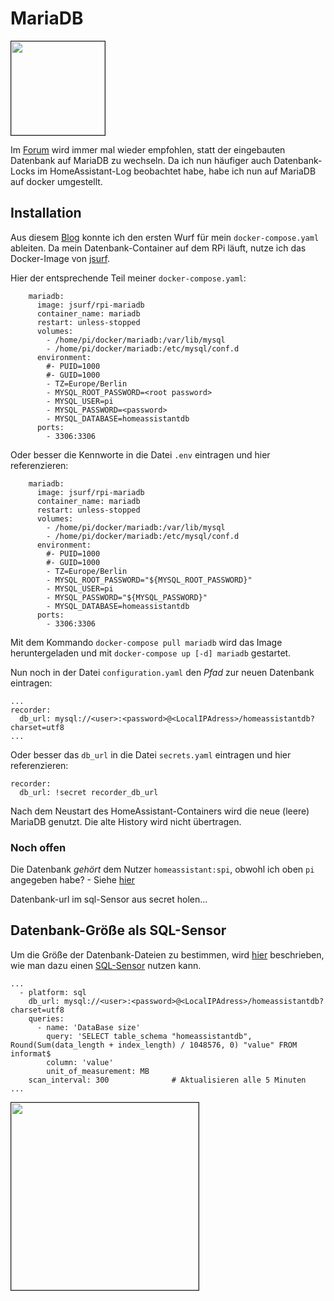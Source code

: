 # MariaDB

<img src="https://mariadb.org/wp-content/themes/twentynineteen-child/icons/logo_seal.svg" width="150" border="1">  

Im [Forum](https://community.home-assistant.io/search?q=database%20lock%20) wird immer mal wieder empfohlen, statt der eingebauten Datenbank auf MariaDB zu wechseln. Da ich nun häufiger auch Datenbank-Locks im HomeAssistant-Log beobachtet habe, habe ich nun auf MariaDB auf docker umgestellt.  

## Installation

Aus diesem [Blog](https://www.wouterbulten.nl/blog/tech/home-automation-setup-docker-compose/#mariadb) konnte ich den ersten Wurf für mein `docker-compose.yaml` ableiten. Da mein Datenbank-Container auf dem RPi läuft, nutze ich das Docker-Image von [jsurf](https://hub.docker.com/r/jsurf/rpi-mariadb/).

Hier der entsprechende Teil meiner `docker-compose.yaml`:  

```
    mariadb:
      image: jsurf/rpi-mariadb
      container_name: mariadb
      restart: unless-stopped
      volumes:
        - /home/pi/docker/mariadb:/var/lib/mysql
        - /home/pi/docker/mariadb:/etc/mysql/conf.d
      environment:
        #- PUID=1000
        #- GUID=1000
        - TZ=Europe/Berlin
        - MYSQL_ROOT_PASSWORD=<root password>
        - MYSQL_USER=pi
        - MYSQL_PASSWORD=<password>
        - MYSQL_DATABASE=homeassistantdb
      ports:
        - 3306:3306
````

Oder besser die Kennworte in die Datei `.env` eintragen und hier referenzieren:

```
    mariadb:
      image: jsurf/rpi-mariadb
      container_name: mariadb
      restart: unless-stopped
      volumes:
        - /home/pi/docker/mariadb:/var/lib/mysql
        - /home/pi/docker/mariadb:/etc/mysql/conf.d
      environment:
        #- PUID=1000
        #- GUID=1000
        - TZ=Europe/Berlin
        - MYSQL_ROOT_PASSWORD="${MYSQL_ROOT_PASSWORD}"
        - MYSQL_USER=pi
        - MYSQL_PASSWORD="${MYSQL_PASSWORD}"
        - MYSQL_DATABASE=homeassistantdb
      ports:
        - 3306:3306
```

Mit dem Kommando `docker-compose pull mariadb` wird das Image heruntergeladen und mit `docker-compose up [-d] mariadb` gestartet.

Nun noch in der Datei `configuration.yaml` den _Pfad_ zur neuen Datenbank eintragen:

```
...
recorder:
  db_url: mysql://<user>:<password>@<LocalIPAdress>/homeassistantdb?charset=utf8
...  
```

Oder besser das `db_url` in die Datei `secrets.yaml` eintragen und hier referenzieren:
```
recorder:
  db_url: !secret recorder_db_url
```

Nach dem Neustart des HomeAssistant-Containers wird die neue (leere) MariaDB genutzt. Die alte History wird nicht übertragen.

### Noch offen

Die Datenbank _gehört_ dem Nutzer `homeassistant:spi`, obwohl ich oben `pi` angegeben habe? - Siehe [hier](https://community.home-assistant.io/t/mariadb-with-docker-compose-db-owner/202197)

Datenbank-url im sql-Sensor aus secret holen...

## Datenbank-Größe als SQL-Sensor

Um die Größe der Datenbank-Dateien zu bestimmen, wird [hier](https://community.home-assistant.io/t/mariadb-size-almost-2gb-how-to-limit/156220/8) beschrieben, wie man dazu einen [SQL-Sensor](https://www.home-assistant.io/integrations/sql/) nutzen kann.

```
...
  - platform: sql
    db_url: mysql://<user>:<password>@<LocalIPAdress>/homeassistantdb?charset=utf8
    queries:
      - name: 'DataBase size'
        query: 'SELECT table_schema "homeassistantdb", Round(Sum(data_length + index_length) / 1048576, 0) "value" FROM informat$
        column: 'value'
        unit_of_measurement: MB
    scan_interval: 300              # Aktualisieren alle 5 Minuten
...
```

<img src="../images/sensors/sql-db-size.png" width="300" border="1">  